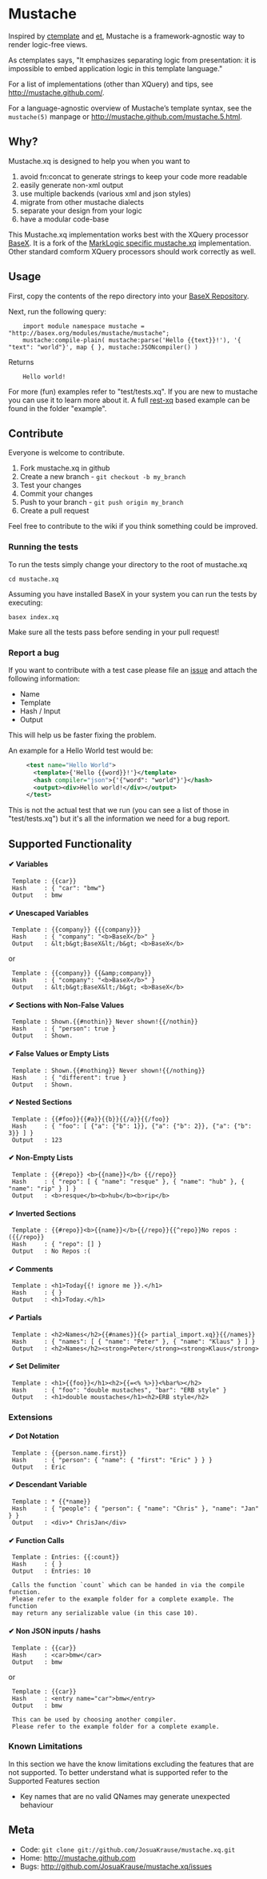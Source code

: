 # Mustache

Inspired by [ctemplate][1] and [et][2], Mustache is a
framework-agnostic way to render logic-free views.

As ctemplates says, "It emphasizes separating logic from presentation:
it is impossible to embed application logic in this template language."

For a list of implementations (other than XQuery) and tips, see
<http://mustache.github.com/>.

For a language-agnostic overview of Mustache’s template syntax, see the
`mustache(5)` manpage or <http://mustache.github.com/mustache.5.html>.

## Why?

Mustache.xq is designed to help you when you want to

1. avoid fn:concat to generate strings to keep your code more readable
2. easily generate non-xml output
3. use multiple backends (various xml and json styles)
4. migrate from other mustache dialects
5. separate your design from your logic
6. have a modular code-base

This Mustache.xq implementation works best with the XQuery processor
[BaseX][4]. It is a fork of the [MarkLogic specific mustache.xq][5] implementation.
Other standard comform XQuery processors should work correctly as well.

## Usage

First, copy the contents of the repo directory into your [BaseX Repository][6].

Next, run the following query:

``` xquery
    import module namespace mustache = "http://basex.org/modules/mustache/mustache";
    mustache:compile-plain( mustache:parse('Hello {{text}}!'), '{ "text": "world"}', map { }, mustache:JSONcompiler() )
```

Returns

``` xquery
    Hello world!
```

For more (fun) examples refer to "test/tests.xq". If you are new to mustache you can use it to learn more about it.
A full [rest-xq][7] based example can be found in the folder "example".

## Contribute

Everyone is welcome to contribute. 

1. Fork mustache.xq in github
2. Create a new branch - `git checkout -b my_branch`
3. Test your changes
4. Commit your changes
5. Push to your branch - `git push origin my_branch`
6. Create a pull request

Feel free to contribute to the wiki if you think something could be improved.

### Running the tests

To run the tests simply change your directory to the root of mustache.xq

    cd mustache.xq

Assuming you have installed BaseX in your system you can run the tests by executing:

    basex index.xq

Make sure all the tests pass before sending in your pull request!

### Report a bug

If you want to contribute with a test case please file an [issue][3] and attach 
the following information:

* Name
* Template
* Hash / Input
* Output

This will help us be faster fixing the problem.

An example for a Hello World test would be:

``` xml
     <test name="Hello World">
       <template>{'Hello {{word}}!'}</template>
       <hash compiler="json">{'{"word": "world"}'}</hash>
       <output><div>Hello world!</div></output>
     </test>
```

This is not the actual test that we run (you can see a list of those in "test/tests.xq") but it's all the information we need for a bug report.

## Supported Functionality

####  ✔ Variables
     Template : {{car}}
     Hash     : { "car": "bmw"}
     Output   : bmw

####  ✔ Unescaped Variables
     Template : {{company}} {{{company}}}
     Hash     : { "company": "<b>BaseX</b>" }
     Output   : &lt;b&gt;BaseX&lt;/b&gt; <b>BaseX</b>

or

     Template : {{company}} {{&amp;company}}
     Hash     : { "company": "<b>BaseX</b>" }
     Output   : &lt;b&gt;BaseX&lt;/b&gt; <b>BaseX</b>

####  ✔ Sections with Non-False Values
     Template : Shown.{{#nothin}} Never shown!{{/nothin}}
     Hash     : { "person": true }
     Output   : Shown.

####  ✔ False Values or Empty Lists
     Template : Shown.{{#nothing}} Never shown!{{/nothing}}
     Hash     : { "different": true }
     Output   : Shown.

####  ✔ Nested Sections
     Template : {{#foo}}{{#a}}{{b}}{{/a}}{{/foo}}
     Hash     : { "foo": [ {"a": {"b": 1}}, {"a": {"b": 2}}, {"a": {"b": 3}} ] }
     Output   : 123

####  ✔ Non-Empty Lists
     Template : {{#repo}} <b>{{name}}</b> {{/repo}}
     Hash     : { "repo": [ { "name": "resque" }, { "name": "hub" }, { "name": "rip" } ] }
     Output   : <b>resque</b><b>hub</b><b>rip</b>

####  ✔ Inverted Sections
     Template : {{#repo}}<b>{{name}}</b>{{/repo}}{{^repo}}No repos :({{/repo}}
     Hash     : { "repo": [] }
     Output   : No Repos :(

####  ✔ Comments
     Template : <h1>Today{{! ignore me }}.</h1>
     Hash     : { }
     Output   : <h1>Today.</h1>

####  ✔ Partials
     Template : <h2>Names</h2>{{#names}}{{> partial_import.xq}}{{/names}}
     Hash     : { "names": [ { "name": "Peter" }, { "name": "Klaus" } ] }
     Output   : <h2>Names</h2><strong>Peter</strong><strong>Klaus</strong>

####  ✔ Set Delimiter
     Template : <h1>{{foo}}</h1><h2>{{=<% %>}}<%bar%></h2>
     Hash     : { "foo": "double mustaches", "bar": "ERB style" }
     Output   : <h1>double moustaches</h1><h2>ERB style</h2>

### Extensions

####  ✔ Dot Notation
     Template : {{person.name.first}}
     Hash     : { "person": { "name": { "first": "Eric" } } }
     Output   : Eric

####  ✔ Descendant Variable
     Template : * {{*name}}
     Hash     : { "people": { "person": { "name": "Chris" }, "name": "Jan" } }
     Output   : <div>* ChrisJan</div>

####  ✔ Function Calls
     Template : Entries: {{:count}}
     Hash     : { }
     Output   : Entries: 10

     Calls the function `count` which can be handed in via the compile function.
     Please refer to the example folder for a complete example. The function
     may return any serializable value (in this case 10).

####  ✔ Non JSON inputs / hashs
     Template : {{car}}
     Hash     : <car>bmw</car>
     Output   : bmw

or

     Template : {{car}}
     Hash     : <entry name="car">bmw</entry>
     Output   : bmw

     This can be used by choosing another compiler.
     Please refer to the example folder for a complete example.

### Known Limitations

In this section we have the know limitations excluding the features that are not supported. 
To better understand what is supported refer to the Supported Features section

* Key names that are no valid QNames may generate unexpected behaviour

## Meta

* Code: `git clone git://github.com/JosuaKrause/mustache.xq.git`
* Home: <http://mustache.github.com>
* Bugs: <http://github.com/JosuaKrause/mustache.xq/issues>

[1]: http://code.google.com/p/google-ctemplate/
[2]: http://www.ivan.fomichev.name/2008/05/erlang-template-engine-prototype.html
[3]: http://github.com/JosuaKrause/mustache.xq/issues
[4]: http://basex.org
[5]: http://github.com/dscape/mustache.xq
[6]: http://docs.basex.org/wiki/Options#REPOPATH
[7]: http://docs.basex.org/wiki/RESTXQ

